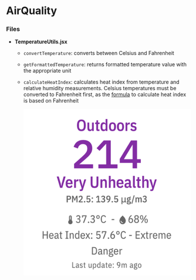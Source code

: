 # AirQuality

### Files

- **TemperatureUtils.jsx**
  
  - `convertTemperature`: converts between Celsius and Fahrenheit 
  - `getFormattedTemperature`: returns formatted temperature value with the appropriate unit
  - `calculateHeatIndex`: calculates heat index from temperature and relative humidity measurements. Celsius temperatures must be converted to Fahrenheit first, as the [formula](https://www.wpc.ncep.noaa.gov/html/heatindex_equation.shtml) to calculate heat index is based on Fahrenheit

    ![heat-index](/documentation/heat-index.png)